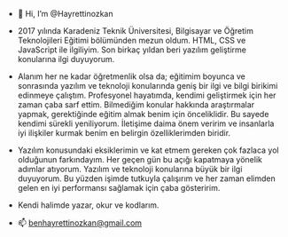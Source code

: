 - 👋 Hi, I’m @Hayrettinozkan

- 2017 yılında Karadeniz Teknik Üniversitesi, Bilgisayar ve Öğretim Teknolojileri Eğitimi bölümünden mezun oldum. HTML, CSS ve JavaScript ile ilgiliyim. Son birkaç yıldan beri yazılım geliştirme konularına ilgi duyuyorum.
- Alanım her ne kadar öğretmenlik olsa da; eğitimim boyunca ve sonrasında yazılım ve teknoloji konularında geniş bir ilgi ve bilgi birikimi edinmeye çalıştım. Profesyonel hayatımda, kendimi geliştirmek için her zaman çaba sarf ettim. Bilmediğim konular hakkında araştırmalar yapmak, gerektiğinde eğitim almak benim için önceliklidir. Bu sayede kendimi sürekli yeniliyorum. İletişime daima önem veririm ve insanlarla iyi ilişkiler kurmak benim en belirgin özelliklerimden biridir.
- Yazılım konusundaki eksiklerimin ve kat etmem gereken çok fazlaca yol olduğunun farkındayım. Her geçen gün bu açığı kapatmaya yönelik adımlar atıyorum. Yazılım ve teknoloji konularına büyük bir ilgi duyuyorum. Bu yüzden işimde tutkuyla çalışırım ve her zaman elimden gelen en iyi performansı sağlamak için çaba gösteririm.
- Kendi halimde yazar, okur ve kodlarım.

- 📫 benhayrettinozkan@gmail.com

<!---
Hayrettinozkan/Hayrettinozkan is a ✨ special ✨ repository because its `README.md` (this file) appears on your GitHub profile.
You can click the Preview link to take a look at your changes.
--->
